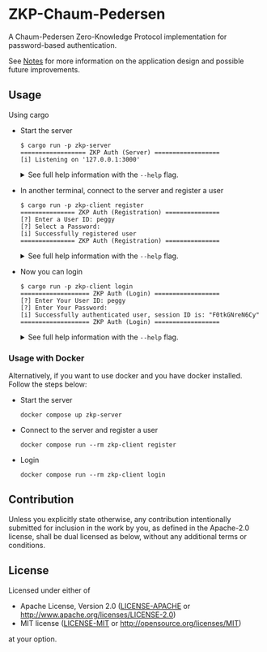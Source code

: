 <!-- markdownlint-disable MD033 -->

# ZKP-Chaum-Pedersen

A Chaum-Pedersen Zero-Knowledge Protocol implementation for password-based authentication.

See [Notes](NOTES.md) for more information on the application design and possible future improvements.

## Usage

Using cargo

- Start the server

  ```console
  $ cargo run -p zkp-server
  ================== ZKP Auth (Server) ==================
  [i] Listening on '127.0.0.1:3000'
  ```

  <details>
  <summary>See full help information with the <code>--help</code> flag.</summary>

  You can also specify the address and port you want your server to run on as such:

  ```console
  cargo run -p zkp-server -- -l 127.0.0.1:3004
  ```

  Additionally, the app checks to see if the `PORT` environment variable is defined:

  ```console
  $ PORT=5004 cargo run -p zkp-server
  ================== ZKP Auth (Server) ==================
  [i] Listening on '127.0.0.1:5004'
  ```

  ```console
  ZKP Auth Server

  Usage: zkp-server [OPTIONS]

  Options:
    -l, --listen <URI>  Sets the address to listen on [default: 127.0.0.1:3000]
                        Valid: `3000`, `127.0.0.1`, `127.0.0.1:3000` [env: PORT]
    -h, --help          Print help
    -V, --version       Print version
  ```

  </details>

- In another terminal, connect to the server and register a user

  ```console
  $ cargo run -p zkp-client register
  =============== ZKP Auth (Registration) ===============
  [?] Enter a User ID: peggy
  [?] Select a Password:
  [i] Successfully registered user
  =============== ZKP Auth (Registration) ===============
  ```

  <details>
  <summary>See full help information with the <code>--help</code> flag.</summary>

  ```console
  Registers a new user

  Usage: zkp-client register [OPTIONS]

  Options:
    -u, --username <USERNAME>  Specifies the username to register
    -p, --password <PASSWORD>  Specifies the password to register [env: PASSWORD]
    -s, --server <URI>         Specifies the server address to connect to [default: http://127.0.0.1:3000]
    -h, --help                 Print help
  ```

  </details>

- Now you can login

  ```console
  $ cargo run -p zkp-client login
  =================== ZKP Auth (Login) ==================
  [?] Enter Your User ID: peggy
  [?] Enter Your Password:
  [i] Successfully authenticated user, session ID is: "F0tkGNreN6Cy"
  =================== ZKP Auth (Login) ==================
  ```

  <details>
  <summary>See full help information with the <code>--help</code> flag.</summary>

  ```console
  Logs in an existing user

  Usage: zkp-client login [OPTIONS]

  Options:
    -u, --username <USERNAME>  Specifies the username to login with
    -p, --password <PASSWORD>  Specifies the password to login with [env: PASSWORD]
    -s, --server <URI>         Specifies the server address to connect to [default: http://127.0.0.1:3000]
    -h, --help                 Print help
  ```

  </details>

### Usage with Docker

Alternatively, if you want to use docker and you have docker installed. Follow the steps below:

- Start the server

  ```console
  docker compose up zkp-server
  ```

- Connect to the server and register a user

  ```console
  docker compose run --rm zkp-client register
  ```

- Login

  ```console
  docker compose run --rm zkp-client login
  ```

## Contribution

Unless you explicitly state otherwise, any contribution intentionally submitted
for inclusion in the work by you, as defined in the Apache-2.0 license, shall be
dual licensed as below, without any additional terms or conditions.

## License

Licensed under either of

- Apache License, Version 2.0
  ([LICENSE-APACHE](LICENSE-APACHE) or <http://www.apache.org/licenses/LICENSE-2.0>)
- MIT license
  ([LICENSE-MIT](LICENSE-MIT) or <http://opensource.org/licenses/MIT>)

at your option.
